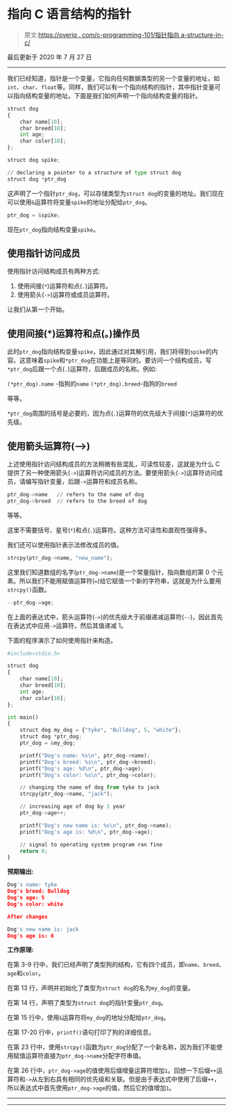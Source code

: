 # 指向 C 语言结构的指针

> 原文:[https://overiq . com/c-programming-101/指针指向 a-structure-in-c/](https://overiq.com/c-programming-101/pointer-to-a-structure-in-c/)

最后更新于 2020 年 7 月 27 日

* * *

我们已经知道，指针是一个变量，它指向任何数据类型的另一个变量的地址，如`int`、`char`、`float`等。同样，我们可以有一个指向结构的指针，其中指针变量可以指向结构变量的地址。下面是我们如何声明一个指向结构变量的指针。

```py
struct dog
{
    char name[10];
    char breed[10];
    int age;
    char color[10];
};

struct dog spike;

// declaring a pointer to a structure of type struct dog
struct dog *ptr_dog

```

这声明了一个指针`ptr_dog`，可以存储类型为`struct dog`的变量的地址。我们现在可以使用`&`运算符将变量`spike`的地址分配给`ptr_dog`。

```py
ptr_dog = &spike;

```

现在`ptr_dog`指向结构变量`spike`。

## 使用指针访问成员

使用指针访问结构成员有两种方式:

1.  使用间接(`*`)运算符和点(`.`)运算符。
2.  使用箭头(`->`)运算符或成员运算符。

让我们从第一个开始。

## 使用间接(*)运算符和点(。)操作员

此时`ptr_dog`指向结构变量`spike`，因此通过对其解引用，我们将得到`spike`的内容。这意味着`spike`和`*ptr_dog`在功能上是等同的。要访问一个结构成员，写`*ptr_dog`后跟一个点(`.`)运算符，后跟成员的名称。例如:

`(*ptr_dog).name` -指狗的`name`
`(*ptr_dog).breed`-指狗的`breed`

等等。

`*ptr_dog`周围的括号是必要的，因为点(`.`)运算符的优先级大于间接(`*`)运算符的优先级。

## 使用箭头运算符(-->)

上述使用指针访问结构成员的方法稍微有些混乱，可读性较差，这就是为什么 C 提供了另一种使用箭头(`->`)运算符访问成员的方法。要使用箭头(`->`)运算符访问成员，请编写指针变量，后跟`->`运算符和成员名称。

```py
ptr_dog->name   // refers to the name of dog
ptr_dog->breed  // refers to the breed of dog

```

等等。

这里不需要括号、星号(`*`)和点(`.`)运算符。这种方法可读性和直观性强得多。

我们还可以使用指针表示法修改成员的值。

```py
strcpy(ptr_dog->name, "new_name");

```

这里我们知道数组的名字(`ptr_dog->name`)是一个常量指针，指向数组的第 0 个元素。所以我们不能用赋值运算符(`=`)给它赋值一个新的字符串，这就是为什么要用`strcpy()`函数。

```py
--ptr_dog->age;

```

在上面的表达式中，箭头运算符(`->`)的优先级大于前缀递减运算符(`--`)，因此首先在表达式中应用`->`运算符，然后其值递减 1。

下面的程序演示了如何使用指针来构造。

```py
#include<stdio.h>

struct dog
{
    char name[10];
    char breed[10];
    int age;
    char color[10];
};

int main()
{
    struct dog my_dog = {"tyke", "Bulldog", 5, "white"};
    struct dog *ptr_dog;
    ptr_dog = &my_dog;

    printf("Dog's name: %s\n", ptr_dog->name);
    printf("Dog's breed: %s\n", ptr_dog->breed);
    printf("Dog's age: %d\n", ptr_dog->age);
    printf("Dog's color: %s\n", ptr_dog->color);

    // changing the name of dog from tyke to jack
    strcpy(ptr_dog->name, "jack");

    // increasing age of dog by 1 year
    ptr_dog->age++;

    printf("Dog's new name is: %s\n", ptr_dog->name);
    printf("Dog's age is: %d\n", ptr_dog->age);

    // signal to operating system program ran fine
    return 0;
}

```

**预期输出:**

```py
Dog's name: tyke
Dog's breed: Bulldog
Dog's age: 5
Dog's color: white

After changes

Dog's new name is: jack
Dog's age is: 6

```

**工作原理:**

在第 3-9 行中，我们已经声明了类型狗的结构，它有四个成员，即`name`、`breed`、`age`和`color`。

在第 13 行，声明并初始化了类型为`struct dog`的名为`my_dog`的变量。

在第 14 行，声明了类型为`struct dog`的指针变量`ptr_dog`。

在第 15 行中，使用`&`运算符将`my_dog`的地址分配给`ptr_dog`。

在第 17-20 行中，`printf()`语句打印了狗的详细信息。

在第 23 行中，使用`strcpy()`函数为`ptr_dog`分配了一个新名称，因为我们不能使用赋值运算符直接为`ptr_dog->name`分配字符串值。

在第 26 行中，`ptr_dog->age`的值使用后缀增量运算符增加`1`。回想一下后缀`++`运算符和`->`从左到右具有相同的优先级和关联。但是由于表达式中使用了后缀`++`，所以表达式中首先使用`ptr_dog->age`的值，然后它的值增加`1`。

* * *

* * *